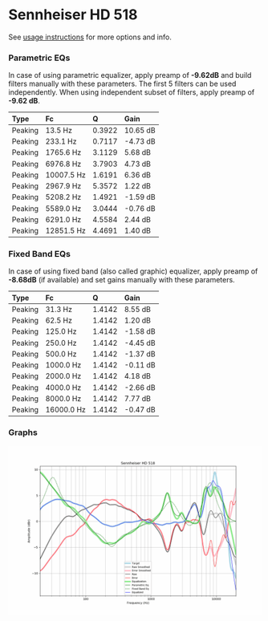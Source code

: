 # Sennheiser HD 518
See [usage instructions](https://github.com/jaakkopasanen/AutoEq#usage) for more options and info.

### Parametric EQs
In case of using parametric equalizer, apply preamp of **-9.62dB** and build filters manually
with these parameters. The first 5 filters can be used independently.
When using independent subset of filters, apply preamp of **-9.62 dB**.

| Type    | Fc         |      Q | Gain     |
|:--------|:-----------|:-------|:---------|
| Peaking | 13.5 Hz    | 0.3922 | 10.65 dB |
| Peaking | 233.1 Hz   | 0.7117 | -4.73 dB |
| Peaking | 1765.6 Hz  | 3.1129 | 5.68 dB  |
| Peaking | 6976.8 Hz  | 3.7903 | 4.73 dB  |
| Peaking | 10007.5 Hz | 1.6191 | 6.36 dB  |
| Peaking | 2967.9 Hz  | 5.3572 | 1.22 dB  |
| Peaking | 5208.2 Hz  | 1.4921 | -1.59 dB |
| Peaking | 5589.0 Hz  | 3.0444 | -0.76 dB |
| Peaking | 6291.0 Hz  | 4.5584 | 2.44 dB  |
| Peaking | 12851.5 Hz | 4.4691 | 1.40 dB  |

### Fixed Band EQs
In case of using fixed band (also called graphic) equalizer, apply preamp of **-8.68dB**
(if available) and set gains manually with these parameters.

| Type    | Fc         |      Q | Gain     |
|:--------|:-----------|:-------|:---------|
| Peaking | 31.3 Hz    | 1.4142 | 8.55 dB  |
| Peaking | 62.5 Hz    | 1.4142 | 1.20 dB  |
| Peaking | 125.0 Hz   | 1.4142 | -1.58 dB |
| Peaking | 250.0 Hz   | 1.4142 | -4.45 dB |
| Peaking | 500.0 Hz   | 1.4142 | -1.37 dB |
| Peaking | 1000.0 Hz  | 1.4142 | -0.11 dB |
| Peaking | 2000.0 Hz  | 1.4142 | 4.18 dB  |
| Peaking | 4000.0 Hz  | 1.4142 | -2.66 dB |
| Peaking | 8000.0 Hz  | 1.4142 | 7.77 dB  |
| Peaking | 16000.0 Hz | 1.4142 | -0.47 dB |

### Graphs
![](./Sennheiser%20HD%20518.png)